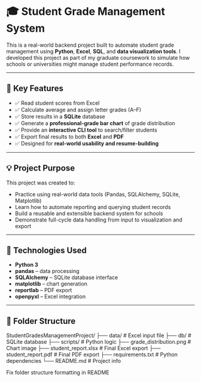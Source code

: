 # 🎓 Student Grade Management System

This is a real-world backend project built to automate student grade management using **Python**, **Excel**, **SQL**, and **data visualization tools**. I developed this project as part of my graduate coursework to simulate how schools or universities might manage student performance records.

---

## 📌 Key Features

- ✅ Read student scores from Excel
- ✅ Calculate average and assign letter grades (A–F)
- ✅ Store results in a **SQLite** database
- ✅ Generate a **professional-grade bar chart** of grade distribution
- ✅ Provide an **interactive CLI tool** to search/filter students
- ✅ Export final results to both **Excel** and **PDF**
- ✅ Designed for **real-world usability and resume-building**

---

## 💡 Project Purpose

This project was created to:
- Practice using real-world data tools (Pandas, SQLAlchemy, SQLite, Matplotlib)
- Learn how to automate reporting and querying student records
- Build a reusable and extensible backend system for schools
- Demonstrate full-cycle data handling from input to visualization and export

---

## 🧠 Technologies Used

- **Python 3**
- **pandas** – data processing
- **SQLAlchemy** – SQLite database interface
- **matplotlib** – chart generation
- **reportlab** – PDF export
- **openpyxl** – Excel integration

---

## 📁 Folder Structure

StudentGradesManagementProject/
├── data/ # Excel input file
├── db/ # SQLite database
├── scripts/ # Python logic
├── grade_distribution.png # Chart image
├── student_report.xlsx # Final Excel export
├── student_report.pdf # Final PDF export
├── requirements.txt # Python dependencies
└── README.md # Project info

Fix folder structure formatting in README


